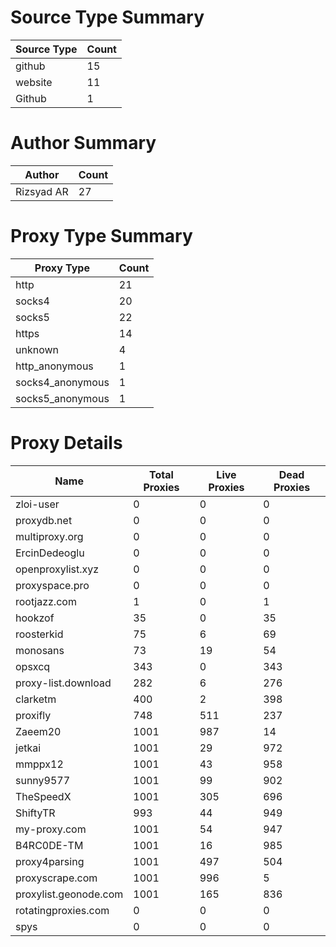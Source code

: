 # Source Type Summary

| Source Type | Count |
|-------------|-------|
| github | 15 |
| website | 11 |
| Github | 1 |


# Author Summary

| Author | Count |
|--------|-------|
| Rizsyad AR | 27 |


# Proxy Type Summary

| Proxy Type | Count |
|------------|-------|
| http | 21 |
| socks4 | 20 |
| socks5 | 22 |
| https | 14 |
| unknown | 4 |
| http_anonymous | 1 |
| socks4_anonymous | 1 |
| socks5_anonymous | 1 |


# Proxy Details

| Name | Total Proxies | Live Proxies | Dead Proxies |
|------|---------------|--------------|---------------|
| zloi-user | 0 | 0 | 0 |
| proxydb.net | 0 | 0 | 0 |
| multiproxy.org | 0 | 0 | 0 |
| ErcinDedeoglu | 0 | 0 | 0 |
| openproxylist.xyz | 0 | 0 | 0 |
| proxyspace.pro | 0 | 0 | 0 |
| rootjazz.com | 1 | 0 | 1 |
| hookzof | 35 | 0 | 35 |
| roosterkid | 75 | 6 | 69 |
| monosans | 73 | 19 | 54 |
| opsxcq | 343 | 0 | 343 |
| proxy-list.download | 282 | 6 | 276 |
| clarketm | 400 | 2 | 398 |
| proxifly | 748 | 511 | 237 |
| Zaeem20 | 1001 | 987 | 14 |
| jetkai | 1001 | 29 | 972 |
| mmppx12 | 1001 | 43 | 958 |
| sunny9577 | 1001 | 99 | 902 |
| TheSpeedX | 1001 | 305 | 696 |
| ShiftyTR | 993 | 44 | 949 |
| my-proxy.com | 1001 | 54 | 947 |
| B4RC0DE-TM | 1001 | 16 | 985 |
| proxy4parsing | 1001 | 497 | 504 |
| proxyscrape.com | 1001 | 996 | 5 |
| proxylist.geonode.com | 1001 | 165 | 836 |
| rotatingproxies.com | 0 | 0 | 0 |
| spys | 0 | 0 | 0 |
